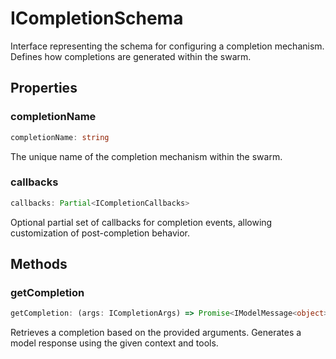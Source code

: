 # ICompletionSchema

Interface representing the schema for configuring a completion mechanism.
Defines how completions are generated within the swarm.

## Properties

### completionName

```ts
completionName: string
```

The unique name of the completion mechanism within the swarm.

### callbacks

```ts
callbacks: Partial<ICompletionCallbacks>
```

Optional partial set of callbacks for completion events, allowing customization of post-completion behavior.

## Methods

### getCompletion

```ts
getCompletion: (args: ICompletionArgs) => Promise<IModelMessage<object>>
```

Retrieves a completion based on the provided arguments.
Generates a model response using the given context and tools.

